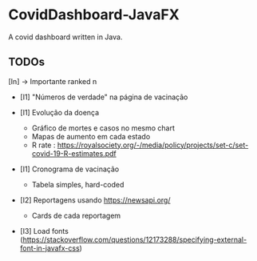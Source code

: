 # CovidDashboard-JavaFX

A covid dashboard written in Java. 


## TODOs

[In] -> Importante ranked n

* [I1] "Números de verdade" na página de vacinação

* [I1] Evolução da doença
	- Gráfico de mortes e casos no mesmo chart
	- Mapas de aumento em cada estado
	- R rate : https://royalsociety.org/-/media/policy/projects/set-c/set-covid-19-R-estimates.pdf

* [I1] Cronograma de vacinação
	- Tabela simples, hard-coded

* [I2] Reportagens usando https://newsapi.org/
	- Cards de cada reportagem

* [I3] Load fonts (https://stackoverflow.com/questions/12173288/specifying-external-font-in-javafx-css)	